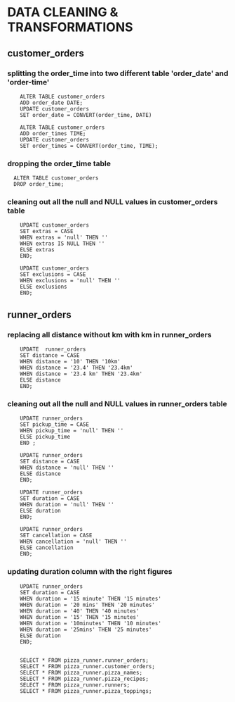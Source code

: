# DATA CLEANING & TRANSFORMATIONS

## customer_orders
### splitting the order_time into two different table 'order_date' and 'order-time' 
        ALTER TABLE customer_orders
        ADD order_date DATE;
        UPDATE customer_orders
        SET order_date = CONVERT(order_time, DATE)

        ALTER TABLE customer_orders
        ADD order_times TIME;
        UPDATE customer_orders
        SET order_times = CONVERT(order_time, TIME);

### dropping the order_time table
      ALTER TABLE customer_orders
      DROP order_time;

### cleaning out all the null and NULL values in customer_orders table
        UPDATE customer_orders
        SET extras = CASE 
        WHEN extras = 'null' THEN ''
        WHEN extras IS NULL THEN ''
        ELSE extras
        END;

        UPDATE customer_orders
        SET exclusions = CASE
        WHEN exclusions = 'null' THEN ''
        ELSE exclusions
        END;

## runner_orders
### replacing all distance without km with km in runner_orders
        UPDATE 	runner_orders
        SET distance = CASE
        WHEN distance = '10' THEN '10km'
        WHEN distance = '23.4' THEN '23.4km'
        WHEN distance = '23.4 km' THEN '23.4km'
        ELSE distance
        END;
        
### cleaning out all the null and NULL values in runner_orders table
        UPDATE runner_orders
        SET pickup_time = CASE 
        WHEN pickup_time = 'null' THEN ''
        ELSE pickup_time
        END ;

        UPDATE runner_orders
        SET distance = CASE
        WHEN distance = 'null' THEN ''
        ELSE distance
        END;

        UPDATE runner_orders
        SET duration = CASE
        WHEN duration = 'null' THEN ''
        ELSE duration
        END;

        UPDATE runner_orders
        SET cancellation = CASE
        WHEN cancellation = 'null' THEN ''
        ELSE cancellation
        END;

### updating duration column with the right figures
        UPDATE runner_orders
        SET duration = CASE
        WHEN duration = '15 minute' THEN '15 minutes'
        WHEN duration = '20 mins' THEN '20 minutes'
        WHEN duration = '40' THEN '40 minutes'
        WHEN duration = '15' THEN '15 minutes'
        WHEN duration = '10minutes' THEN '10 minutes'
        WHEN duration = '25mins' THEN '25 minutes'
        ELSE duration
        END;


        SELECT * FROM pizza_runner.runner_orders;
        SELECT * FROM pizza_runner.customer_orders;
        SELECT * FROM pizza_runner.pizza_names;
        SELECT * FROM pizza_runner.pizza_recipes;
        SELECT * FROM pizza_runner.runners;
        SELECT * FROM pizza_runner.pizza_toppings;



